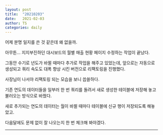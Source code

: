 ```yaml
---
layout: post
title:  "20210203"
date:   2021-02-03
author: TS
categories: daily
---
```


어제 분명 일지를 쓴 것 같은데 왜 없을까.

아무튼... 지지부진하던 대시보드의 월별 매출 현황 페이지 수정하는 작업이 끝났다.

그동안 수기로 년도가 바뀔 때마다 추가로 작업을 해주고 있었는데, 앞으로는 자동으로 생성되고 쿼리 속도도 대폭 향상 시킨 버전으로 리팩토링을 진행했다.

사장님이 나서야 리팩토링 되는 모습을 보니 씁쓸하다.

기존 연도의 데이터들을 일부러 한 번 쿼리를 돌려서 새로 생성한 테이블에 저장해 놓고 불러오는 방식으로 바꿨다.

새로 추가되는 연도의 데이터는 월이 바뀔 때마다 테이블에 신규 행이 저장되도록 해놓았고.

다음달에도 문제 없이 잘 나오는지 한 번 체크해 봐야겠다.

---

